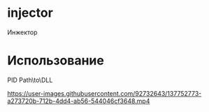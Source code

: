 # injector
Инжектор
# Использование
PID Path\\to\\DLL

https://user-images.githubusercontent.com/92732643/137752773-a273720b-712b-4dd4-ab56-544046cf3648.mp4

